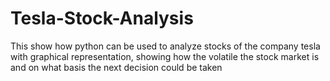 # Tesla-Stock-Analysis
This show how python can be used to analyze stocks of the company tesla with graphical representation, showing how the volatile the stock market is and on what basis the next decision could be taken
